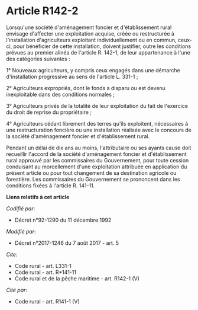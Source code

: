 # Article R142-2

Lorsqu'une société d'aménagement foncier et d'établissement rural envisage d'affecter une exploitation acquise, créée ou
restructurée à l'installation d'agriculteurs exploitant individuellement ou en commun, ceux-ci, pour bénéficier de cette
installation, doivent justifier, outre les conditions prévues au premier alinéa de l'article R. 142-1, de leur appartenance à
l'une des catégories suivantes :

1° Nouveaux agriculteurs, y compris ceux engagés dans une démarche d'installation progressive au sens de l'article L. 331-1 ;

2° Agriculteurs expropriés, dont le fonds a disparu ou est devenu inexploitable dans des conditions normales ;

3° Agriculteurs privés de la totalité de leur exploitation du fait de l'exercice du droit de reprise du propriétaire ;

4° Agriculteurs cédant librement des terres qu'ils exploitent, nécessaires à une restructuration foncière ou une installation
réalisée avec le concours de la société d'aménagement foncier et d'établissement rural.

Pendant un délai de dix ans au moins, l'attributaire ou ses ayants cause doit recueillir l'accord de la société d'aménagement
foncier et d'établissement rural approuvé par les commissaires du Gouvernement, pour toute cession conduisant au morcellement
d'une exploitation attribuée en application du présent article ou pour tout changement de sa destination agricole ou
forestière. Les commissaires du Gouvernement se prononcent dans les conditions fixées à l'article R. 141-11.

**Liens relatifs à cet article**

_Codifié par_:

  - Décret n°92-1290 du 11 décembre 1992

_Modifié par_:

  - Décret n°2017-1246 du 7 août 2017 - art. 5

_Cite_:

  - Code rural - art. L331-1
  - Code rural - art. R*141-11
  - Code rural et de la pêche maritime - art. R142-1 (V)

_Cité par_:

  - Code rural - art. R141-1 (V)
